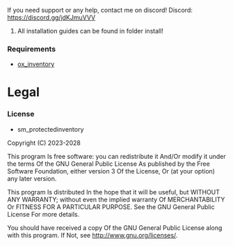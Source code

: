 If you need support or any help, contact me on discord!
Discord: https://discord.gg/jdKJmuVVV

1. All installation guides can be found in folder install!

### Requirements
- [ox_inventory](https://github.com/overextended/ox_inventory)

# Legal
### License
- sm_protectedinventory

Copyright (C) 2023-2028

This program Is free software: you can redistribute it And/Or modify it under the terms Of the GNU General Public License As published by the Free Software Foundation, either version 3 Of the License, Or (at your option) any later version.

This program Is distributed In the hope that it will be useful, but WITHOUT ANY WARRANTY; without even the implied warranty Of MERCHANTABILITY Or FITNESS FOR A PARTICULAR PURPOSE. See the GNU General Public License For more details.

You should have received a copy Of the GNU General Public License along with this program. If Not, see http://www.gnu.org/licenses/.
